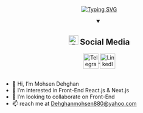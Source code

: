 <p align="center">
  <a href="https://git.io/typing-svg">
    <img src="https://readme-typing-svg.demolab.com?font=Fira+Code&size=25&pause=1000&color=84C2C0&center=true&vCenter=true&width=500&height=50&lines=Welcome+to+My+Profile+!;Hello+there+!;My+name+is+Mohsen Dehghan" alt="Typing SVG" />
  </a>
</p>
<details open>
<summary align="center"><h2><img alt="GIF" src="./Image/handshake2.gif" width="25px"> Social Media </h2></summary>
<div id="badges" style="" align="center">
    <a  href="https://t.me/mohsen_dhqn" target="_blank">
        <img align="center" src="https://cdn-icons-png.flaticon.com/512/2111/2111646.png" width="40" height="40" alt="Telegram"/> 
    </a>
    <a href="https://www.linkedin.com/in/mohsen-dehghan-ba4b47258" target="_blank">
        <img align="center" src="https://cdn-icons-png.flaticon.com/512/145/145807.png" width="40" height="40" alt="LinkedIn"/>  
    </a>
</div>
<br>
</details>

- 👋 Hi, I’m Mohsen Dehghan
- 👀 I’m interested in Front-End React.js & Next.js
- 💞️ I’m looking to collaborate on Front-End
- 📫 reach me at Dehghanmohsen880@yahoo.com

<!---
Mohsendehghan78/Mohsendehghan78 is a ✨ special ✨ repository because its `README.md` (this file) appears on your GitHub profile.
You can click the Preview link to take a look at your changes.
--->
